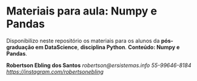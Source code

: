 # Materiais para aula: Numpy e Pandas

Disponibilizo neste repositório os materiais para os alunos da **pós-graduação em DataScience**, **disciplina Python**. **Conteúdo: Numpy e Pandas**.

**Robertson Ebling dos Santos**
_robertson@ersistemas.info_
_55-99646-8184_
_https://instagram.com/robertsonebling_
